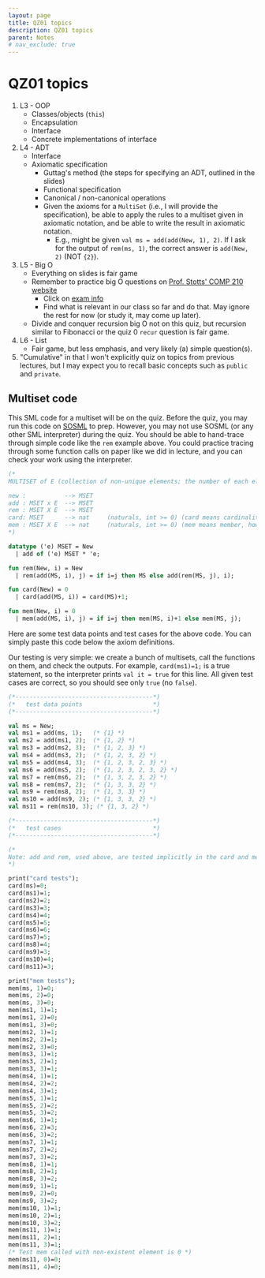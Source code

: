 ```yaml
---
layout: page
title: QZ01 topics
description: QZ01 topics
parent: Notes
# nav_exclude: true
---
```


# QZ01 topics

1. L3 - OOP
    - Classes/objects (`this`)
    - Encapsulation
    - Interface
    - Concrete implementations of interface
2. L4 - ADT
    - Interface
    - Axiomatic specification
        - Guttag's method (the steps for specifying an ADT, outlined in the slides)
        - Functional specification
        - Canonical / non-canonical operations
        - Given the axioms for a `MultiSet` (i.e., I will provide the specification), be able to apply the rules to a multiset given in axiomatic notation, and be able to write the result in axiomatic notation.
            - E.g., might be given `val ms = add(add(New, 1), 2)`. If I ask for the output of `rem(ms, 1)`, the correct answer is `add(New, 2)` (NOT `{2}`).
3. L5 - Big O
    - Everything on slides is fair game
    - Remember to practice big O questions on [Prof. Stotts' COMP 210 website](https://www.cs.unc.edu/~stotts/COMP410-f20/)
        - Click on [exam info](https://www.cs.unc.edu/~stotts/COMP410-f20/examinfo.html)
        - Find what is relevant in our class so far and do that. May ignore the rest for now (or study it, may come up later).
    - Divide and conquer recursion big O not on this quiz, but recursion similar to Fibonacci or the quiz 0 `recur` question is fair game.
4. L6 - List
   - Fair game, but less emphasis, and very likely (a) simple question(s).
5. "Cumulative" in that I won't explicitly quiz on topics from previous lectures, but I may expect you to recall basic concepts such as `public` and `private`.

## Multiset code

This SML code for a multiset will be on the quiz. Before the quiz, you may run this code on [SOSML](https://sosml.org/editor) to prep. However, you may not use SOSML (or any other SML interpreter) during the quiz. You should be able to hand-trace through simple code like the `rem` example above. You could practice tracing through some function calls on paper like we did in lecture, and you can check your work using the interpreter.

```sml
(*
MULTISET of E (collection of non-unique elements; the number of each element is tracked)

new :           --> MSET
add : MSET x E  --> MSET
rem : MSET X E  --> MSET
card: MSET      --> nat     (naturals, int >= 0) (card means cardinality)
mem : MSET X E  --> nat     (naturals, int >= 0) (mem means member, how many times is e in the mset?)
*)

datatype ('e) MSET = New
  | add of ('e) MSET * 'e;

fun rem(New, i) = New
  | rem(add(MS, i), j) = if i=j then MS else add(rem(MS, j), i);

fun card(New) = 0
  | card(add(MS, i)) = card(MS)+1;

fun mem(New, i) = 0
  | mem(add(MS, i), j) = if i=j then mem(MS, i)+1 else mem(MS, j);
```

Here are some test data points and test cases for the above code. You can simply paste this code below the axiom definitions.

Our testing is very simple: we create a bunch of multisets, call the functions on them, and check the outputs. For example, `card(ms1)=1;` is a true statement, so the interpreter prints `val it = true` for this line. All given test cases are correct, so you should see only `true` (no `false`).

```sml
(*---------------------------------------*)
(*   test data points                    *)
(*---------------------------------------*)

val ms = New;
val ms1 = add(ms, 1);   (* {1} *)
val ms2 = add(ms1, 2);  (* {1, 2} *)
val ms3 = add(ms2, 3);  (* {1, 2, 3} *)
val ms4 = add(ms3, 2);  (* {1, 2, 3, 2} *)
val ms5 = add(ms4, 3);  (* {1, 2, 3, 2, 3} *)
val ms6 = add(ms5, 2);  (* {1, 2, 3, 2, 3, 2} *)
val ms7 = rem(ms6, 2);  (* {1, 3, 2, 3, 2} *)
val ms8 = rem(ms7, 2);  (* {1, 3, 3, 2} *)
val ms9 = rem(ms8, 2);  (* {1, 3, 3} *)
val ms10 = add(ms9, 2); (* {1, 3, 3, 2} *)
val ms11 = rem(ms10, 3); (* {1, 3, 2} *)

(*---------------------------------------*)
(*   test cases                          *)
(*---------------------------------------*)

(*
Note: add and rem, used above, are tested implicitly in the card and mem tests.
*)

print("card tests");
card(ms)=0;
card(ms1)=1;
card(ms2)=2;
card(ms3)=3;
card(ms4)=4;
card(ms5)=5;
card(ms6)=6;
card(ms7)=5;
card(ms8)=4;
card(ms9)=3;
card(ms10)=4;
card(ms11)=3;

print("mem tests");
mem(ms, 1)=0;
mem(ms, 2)=0;
mem(ms, 3)=0;
mem(ms1, 1)=1;
mem(ms1, 2)=0;
mem(ms1, 3)=0;
mem(ms2, 1)=1;
mem(ms2, 2)=1;
mem(ms2, 3)=0;
mem(ms3, 1)=1;
mem(ms3, 2)=1;
mem(ms3, 3)=1;
mem(ms4, 1)=1;
mem(ms4, 2)=2;
mem(ms4, 3)=1;
mem(ms5, 1)=1;
mem(ms5, 2)=2;
mem(ms5, 3)=2;
mem(ms6, 1)=1;
mem(ms6, 2)=3;
mem(ms6, 3)=2;
mem(ms7, 1)=1;
mem(ms7, 2)=2;
mem(ms7, 3)=2;
mem(ms8, 1)=1;
mem(ms8, 2)=1;
mem(ms8, 3)=2;
mem(ms9, 1)=1;
mem(ms9, 2)=0;
mem(ms9, 3)=2;
mem(ms10, 1)=1;
mem(ms10, 2)=1;
mem(ms10, 3)=2;
mem(ms11, 1)=1;
mem(ms11, 2)=1;
mem(ms11, 3)=1;
(* Test mem called with non-existent element is 0 *)
mem(ms11, 0)=0;
mem(ms11, 4)=0; 
```
